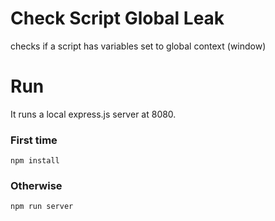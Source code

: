 # Check Script Global Leak

checks if a script has variables set to global context (window)

# Run

It runs a local express.js server at 8080.

### First time

`npm install`

### Otherwise

`npm run server`